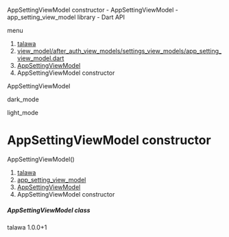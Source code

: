




AppSettingViewModel constructor - AppSettingViewModel - app\_setting\_view\_model library - Dart API







menu

1. [talawa](../../index.html)
2. [view\_model/after\_auth\_view\_models/settings\_view\_models/app\_setting\_view\_model.dart](../../file-___home_harshil_Desktop_open-source_palisadoes_talawa_lib_view_model_after_auth_view_models_settings_view_models_app_setting_view_model/)
3. [AppSettingViewModel](../../file-___home_harshil_Desktop_open-source_palisadoes_talawa_lib_view_model_after_auth_view_models_settings_view_models_app_setting_view_model/AppSettingViewModel-class.html)
4. AppSettingViewModel constructor

AppSettingViewModel


dark\_mode

light\_mode




# AppSettingViewModel constructor


AppSettingViewModel()

 


1. [talawa](../../index.html)
2. [app\_setting\_view\_model](../../file-___home_harshil_Desktop_open-source_palisadoes_talawa_lib_view_model_after_auth_view_models_settings_view_models_app_setting_view_model/)
3. [AppSettingViewModel](../../file-___home_harshil_Desktop_open-source_palisadoes_talawa_lib_view_model_after_auth_view_models_settings_view_models_app_setting_view_model/AppSettingViewModel-class.html)
4. AppSettingViewModel constructor

##### AppSettingViewModel class





talawa
1.0.0+1






